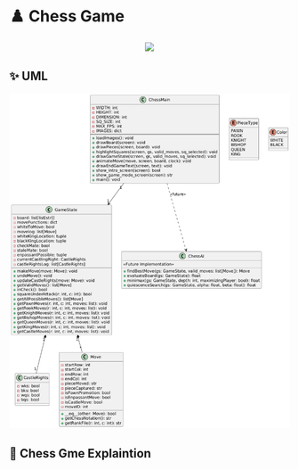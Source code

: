 # ♟️ Chess Game

<div align="center">
  <img src="https://via.placeholder.com/800x200?text=Welcome+To+My+Project" width="80%">
</div>

## ✨ UML
![Alt Text](https://github.com/Farouk12385/chess/blob/main/Chess%20Structure.png)

## 🧠 Chess Gme Explaintion

    

  

